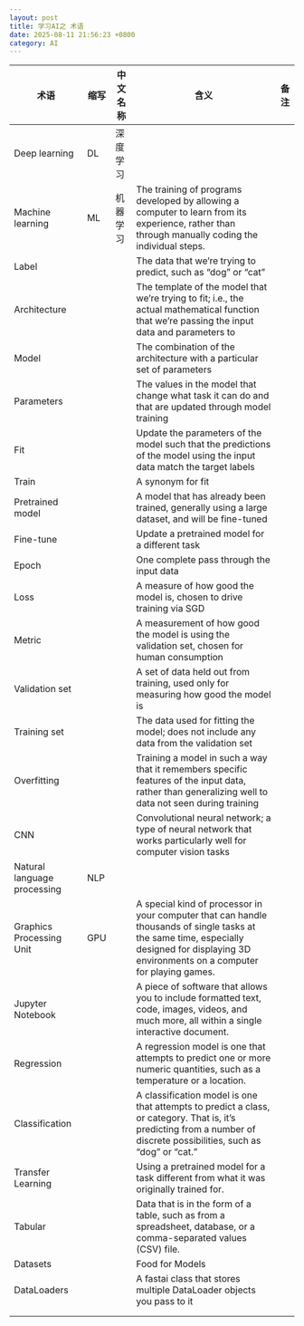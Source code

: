 ```yaml
---
layout: post
title: 学习AI之 术语
date: 2025-08-11 21:56:23 +0800
category: AI
---
```


| 术语 | 缩写 | 中文名称 | 含义 | 备注| 
| --- | --- | --- | --- | --- |
| Deep learning | DL | 深度学习 | | |
| Machine learning | ML | 机器学习 |  The training of programs developed by allowing a computer to learn from its experience, rather than through manually coding the individual steps. |
| Label | | | The data that we’re trying to predict, such as “dog” or “cat” | |
| Architecture | | | The template of the model that we’re trying to fit; i.e., the actual mathematical function that we’re passing the input data and parameters to | |
| Model  | | | The combination of the architecture with a particular set of parameters | |
| Parameters | | | The values in the model that change what task it can do and that are updated through model training | |
| Fit | | | Update the parameters of the model such that the predictions of the model using the input data match the target labels | |
| Train | | | A synonym for fit | |
| Pretrained model | | | A model that has already been trained, generally using a large dataset, and will be fine-tuned | |
| Fine-tune | | | Update a pretrained model for a different task | |
| Epoch | | |One complete pass through the input data | |
| Loss | | | A measure of how good the model is, chosen to drive training via SGD | |
| Metric | | | A measurement of how good the model is using the validation set, chosen for human consumption | |
| Validation set | | | A set of data held out from training, used only for measuring how good the model is | |
| Training set | | | The data used for fitting the model; does not include any data from the validation set | |
| Overfitting | | | Training a model in such a way that it remembers specific features of the input data, rather than generalizing well to data not seen during training | |
| CNN | | | Convolutional neural network; a type of neural network that works particularly well for computer vision tasks | |
| Natural language processing | NLP | | | | |
| Graphics Processing Unit | GPU | | A special kind of processor in your computer that can handle thousands of single tasks at the same time, especially designed for displaying 3D environments on a computer for playing games. | |
| Jupyter Notebook | | | A piece of software that allows you to include formatted text, code, images, videos, and much more, all within a single interactive document.| |
| Regression | | |A regression model is one that attempts to predict one or more numeric quantities, such as a temperature or a location.  | |
| Classification | | | A classification model is one that attempts to predict a class, or category. That is, it’s predicting from a number of discrete possibilities, such as “dog” or “cat.”  | |
| Transfer Learning | | | Using a pretrained model for a task different from what it was originally trained for.| |
| Tabular | | | Data that is in the form of a table, such as from a spreadsheet, database, or a comma-separated values (CSV) file. | |
| Datasets | | | Food for Models | |
| DataLoaders | | | A fastai class that stores multiple DataLoader objects you pass to it | |
| | | | | |
| | | | | |
